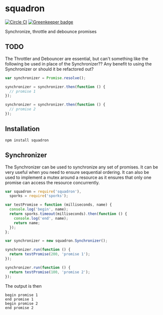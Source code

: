 # squadron

[![Circle CI](https://circleci.com/gh/redgeoff/squadron.svg?style=svg&circle-token=b29ea543b83db42a9ea44ed4ce4ae4cdccc3be21)](https://circleci.com/gh/redgeoff/squadron) [![Greenkeeper badge](https://badges.greenkeeper.io/redgeoff/squadron.svg)](https://greenkeeper.io/)

Synchronize, throttle and debounce promises


TODO
---
The Throttler and Debouncer are essential, but can't something like the following be used in place of the Synchronizer?? Any benefit to using the Synchronizer or should it be refactored out?

```js
var synchronizer = Promise.resolve();

synchronizer = synchronizer.then(function () {
  // promise 1
});

synchronizer = synchronizer.then(function () {
  // promise 2
});
```


Installation
---

    npm install squadron


Synchronizer
---

The Synchronizer can be used to synchronize any set of promises. It can be very useful when you need to ensure sequential ordering. It can also be used to implement a mutex around a resource as it ensures that only one promise can access the resource concurrently.

```js
var squadron = require('squadron'),
  sporks = require('sporks');

var testPromise = function (milliseconds, name) {
  console.log('begin', name);
  return sporks.timeout(milliseconds).then(function () {
    console.log('end', name);
    return name;
  });
};

var synchronizer = new squadron.Synchronizer();

synchronizer.run(function () {
  return testPromise(200, 'promise 1');
});

synchronizer.run(function () {
  return testPromise(100, 'promise 2');
});
```

The output is then

    begin promise 1
    end promise 1
    begin promise 2
    end promise 2
